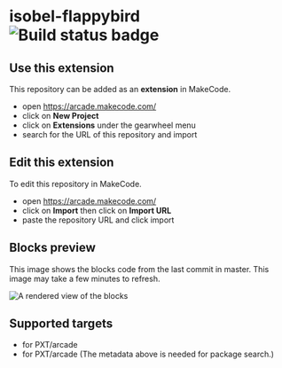 # isobel-flappybird ![Build status badge](https://github.com/isobelschweigert/isobel-flappybird/workflows/MakeCode/badge.svg)



## Use this extension

This repository can be added as an **extension** in MakeCode.

* open https://arcade.makecode.com/
* click on **New Project**
* click on **Extensions** under the gearwheel menu
* search for the URL of this repository and import

## Edit this extension

To edit this repository in MakeCode.

* open https://arcade.makecode.com/
* click on **Import** then click on **Import URL**
* paste the repository URL and click import

## Blocks preview

This image shows the blocks code from the last commit in master.
This image may take a few minutes to refresh.

![A rendered view of the blocks](https://github.com/isobelschweigert/isobel-flappybird/raw/master/.makecode/blocks.png)

## Supported targets

* for PXT/arcade
* for PXT/arcade
(The metadata above is needed for package search.)

